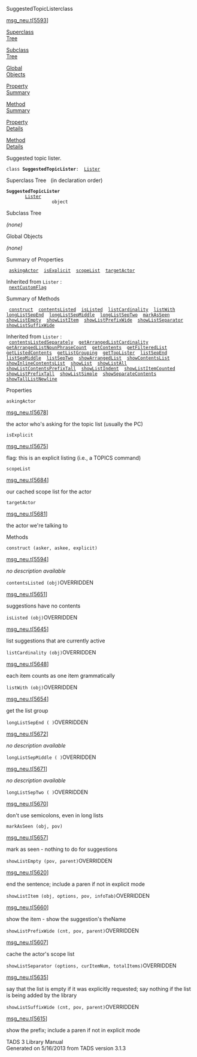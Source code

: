 ---
---
<span class="title">SuggestedTopicLister</span><span class="type">class</span>

[msg_neu.t](../file/msg_neu.t.html)\[[5593](../source/msg_neu.t.html#5593)\]

[Superclass  
Tree](#_SuperClassTree_)

[Subclass  
Tree](#_SubClassTree_)

[Global  
Objects](#_ObjectSummary_)

[Property  
Summary](#_PropSummary_)

[Method  
Summary](#_MethodSummary_)

[Property  
Details](#_Properties_)

[Method  
Details](#_Methods_)

<div class="fdesc">

Suggested topic lister.

`class `**`SuggestedTopicLister`**` :   `[`Lister`](../object/Lister.html)

</div>

<span id="_SuperClassTree_"></span>

<div class="mjhd">

<span class="hdln">Superclass Tree</span>   (in declaration order)

</div>

**`SuggestedTopicLister`**  
`         `[`Lister`](../object/Lister.html)  
`                 object`  
<span id="_SubClassTree_"></span>

<div class="mjhd">

<span class="hdln">Subclass Tree</span>  

</div>

*(none)* <span id="_ObjectSummary_"></span>

<div class="mjhd">

<span class="hdln">Global Objects</span>  

</div>

*(none)* <span id="_PropSummary_"></span>

<div class="mjhd">

<span class="hdln">Summary of Properties</span>  

</div>

` `[`askingActor`](#askingActor)`  `[`isExplicit`](#isExplicit)`  `[`scopeList`](#scopeList)`  `[`targetActor`](#targetActor)`  `

Inherited from `Lister` :  
` `[`nextCustomFlag`](../object/Lister.html#nextCustomFlag)`  `

<span id="_MethodSummary_"></span>

<div class="mjhd">

<span class="hdln">Summary of Methods</span>  

</div>

` `[`construct`](#construct)`  `[`contentsListed`](#contentsListed)`  `[`isListed`](#isListed)`  `[`listCardinality`](#listCardinality)`  `[`listWith`](#listWith)`  `[`longListSepEnd`](#longListSepEnd)`  `[`longListSepMiddle`](#longListSepMiddle)`  `[`longListSepTwo`](#longListSepTwo)`  `[`markAsSeen`](#markAsSeen)`  `[`showListEmpty`](#showListEmpty)`  `[`showListItem`](#showListItem)`  `[`showListPrefixWide`](#showListPrefixWide)`  `[`showListSeparator`](#showListSeparator)`  `[`showListSuffixWide`](#showListSuffixWide)`  `

Inherited from `Lister` :  
` `[`contentsListedSeparately`](../object/Lister.html#contentsListedSeparately)`  `[`getArrangedListCardinality`](../object/Lister.html#getArrangedListCardinality)`  `[`getArrangedListNounPhraseCount`](../object/Lister.html#getArrangedListNounPhraseCount)`  `[`getContents`](../object/Lister.html#getContents)`  `[`getFilteredList`](../object/Lister.html#getFilteredList)`  `[`getListedContents`](../object/Lister.html#getListedContents)`  `[`getListGrouping`](../object/Lister.html#getListGrouping)`  `[`getTopLister`](../object/Lister.html#getTopLister)`  `[`listSepEnd`](../object/Lister.html#listSepEnd)`  `[`listSepMiddle`](../object/Lister.html#listSepMiddle)`  `[`listSepTwo`](../object/Lister.html#listSepTwo)`  `[`showArrangedList`](../object/Lister.html#showArrangedList)`  `[`showContentsList`](../object/Lister.html#showContentsList)`  `[`showInlineContentsList`](../object/Lister.html#showInlineContentsList)`  `[`showList`](../object/Lister.html#showList)`  `[`showListAll`](../object/Lister.html#showListAll)`  `[`showListContentsPrefixTall`](../object/Lister.html#showListContentsPrefixTall)`  `[`showListIndent`](../object/Lister.html#showListIndent)`  `[`showListItemCounted`](../object/Lister.html#showListItemCounted)`  `[`showListPrefixTall`](../object/Lister.html#showListPrefixTall)`  `[`showListSimple`](../object/Lister.html#showListSimple)`  `[`showSeparateContents`](../object/Lister.html#showSeparateContents)`  `[`showTallListNewline`](../object/Lister.html#showTallListNewline)`  `

<span id="_Properties_"></span>

<div class="mjhd">

<span class="hdln">Properties</span>  

</div>

<span id="askingActor"></span>

`askingActor`

[msg_neu.t](../file/msg_neu.t.html)\[[5678](../source/msg_neu.t.html#5678)\]

<div class="desc">

the actor who's asking for the topic list (usually the PC)

</div>

<span id="isExplicit"></span>

`isExplicit`

[msg_neu.t](../file/msg_neu.t.html)\[[5675](../source/msg_neu.t.html#5675)\]

<div class="desc">

flag: this is an explicit listing (i.e., a TOPICS command)

</div>

<span id="scopeList"></span>

`scopeList`

[msg_neu.t](../file/msg_neu.t.html)\[[5684](../source/msg_neu.t.html#5684)\]

<div class="desc">

our cached scope list for the actor

</div>

<span id="targetActor"></span>

`targetActor`

[msg_neu.t](../file/msg_neu.t.html)\[[5681](../source/msg_neu.t.html#5681)\]

<div class="desc">

the actor we're talking to

</div>

<span id="_Methods_"></span>

<div class="mjhd">

<span class="hdln">Methods</span>  

</div>

<span id="construct"></span>

`construct (asker, askee, explicit)`

[msg_neu.t](../file/msg_neu.t.html)\[[5594](../source/msg_neu.t.html#5594)\]

<div class="desc">

*no description available*

</div>

<span id="contentsListed"></span>

`contentsListed (obj)`<span class="rem">OVERRIDDEN</span>

[msg_neu.t](../file/msg_neu.t.html)\[[5651](../source/msg_neu.t.html#5651)\]

<div class="desc">

suggestions have no contents

</div>

<span id="isListed"></span>

`isListed (obj)`<span class="rem">OVERRIDDEN</span>

[msg_neu.t](../file/msg_neu.t.html)\[[5645](../source/msg_neu.t.html#5645)\]

<div class="desc">

list suggestions that are currently active

</div>

<span id="listCardinality"></span>

`listCardinality (obj)`<span class="rem">OVERRIDDEN</span>

[msg_neu.t](../file/msg_neu.t.html)\[[5648](../source/msg_neu.t.html#5648)\]

<div class="desc">

each item counts as one item grammatically

</div>

<span id="listWith"></span>

`listWith (obj)`<span class="rem">OVERRIDDEN</span>

[msg_neu.t](../file/msg_neu.t.html)\[[5654](../source/msg_neu.t.html#5654)\]

<div class="desc">

get the list group

</div>

<span id="longListSepEnd"></span>

`longListSepEnd ( )`<span class="rem">OVERRIDDEN</span>

[msg_neu.t](../file/msg_neu.t.html)\[[5672](../source/msg_neu.t.html#5672)\]

<div class="desc">

*no description available*

</div>

<span id="longListSepMiddle"></span>

`longListSepMiddle ( )`<span class="rem">OVERRIDDEN</span>

[msg_neu.t](../file/msg_neu.t.html)\[[5671](../source/msg_neu.t.html#5671)\]

<div class="desc">

*no description available*

</div>

<span id="longListSepTwo"></span>

`longListSepTwo ( )`<span class="rem">OVERRIDDEN</span>

[msg_neu.t](../file/msg_neu.t.html)\[[5670](../source/msg_neu.t.html#5670)\]

<div class="desc">

don't use semicolons, even in long lists

</div>

<span id="markAsSeen"></span>

`markAsSeen (obj, pov)`

[msg_neu.t](../file/msg_neu.t.html)\[[5657](../source/msg_neu.t.html#5657)\]

<div class="desc">

mark as seen - nothing to do for suggestions

</div>

<span id="showListEmpty"></span>

`showListEmpty (pov, parent)`<span class="rem">OVERRIDDEN</span>

[msg_neu.t](../file/msg_neu.t.html)\[[5620](../source/msg_neu.t.html#5620)\]

<div class="desc">

end the sentence; include a paren if not in explicit mode

</div>

<span id="showListItem"></span>

`showListItem (obj, options, pov, infoTab)`<span class="rem">OVERRIDDEN</span>

[msg_neu.t](../file/msg_neu.t.html)\[[5660](../source/msg_neu.t.html#5660)\]

<div class="desc">

show the item - show the suggestion's theName

</div>

<span id="showListPrefixWide"></span>

`showListPrefixWide (cnt, pov, parent)`<span class="rem">OVERRIDDEN</span>

[msg_neu.t](../file/msg_neu.t.html)\[[5607](../source/msg_neu.t.html#5607)\]

<div class="desc">

cache the actor's scope list

</div>

<span id="showListSeparator"></span>

`showListSeparator (options, curItemNum, totalItems)`<span class="rem">OVERRIDDEN</span>

[msg_neu.t](../file/msg_neu.t.html)\[[5635](../source/msg_neu.t.html#5635)\]

<div class="desc">

say that the list is empty if it was explicitly requested; say nothing
if the list is being added by the library

</div>

<span id="showListSuffixWide"></span>

`showListSuffixWide (cnt, pov, parent)`<span class="rem">OVERRIDDEN</span>

[msg_neu.t](../file/msg_neu.t.html)\[[5615](../source/msg_neu.t.html#5615)\]

<div class="desc">

show the prefix; include a paren if not in explicit mode

</div>

<div class="ftr">

TADS 3 Library Manual  
Generated on 5/16/2013 from TADS version 3.1.3

</div>

